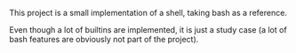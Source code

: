 This project is a small implementation of a shell, taking bash as a reference.

Even though a lot of builtins are implemented, it is just a study case (a lot of bash features are obviously not part of the project).

